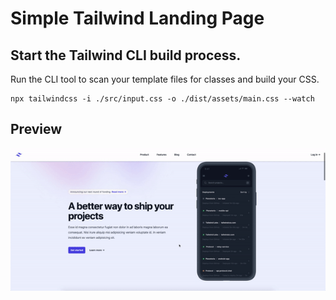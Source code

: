 # Simple Tailwind Landing Page

## Start the Tailwind CLI build process.
Run the CLI tool to scan your template files for classes and build your CSS.

```
npx tailwindcss -i ./src/input.css -o ./dist/assets/main.css --watch
```

## Preview
![](media/tailwind-landing-page.gif)